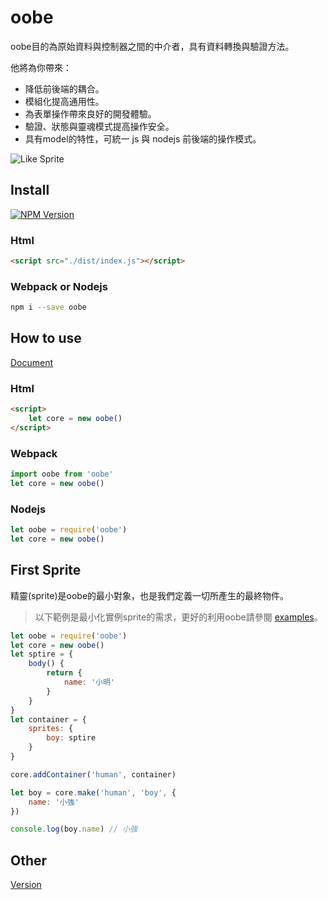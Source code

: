 # oobe

oobe目的為原始資料與控制器之間的中介者，具有資料轉換與驗證方法。

他將為你帶來：

* 降低前後端的耦合。
* 模組化提高通用性。
* 為表單操作帶來良好的開發體驗。
* 驗證、狀態與靈魂模式提高操作安全。
* 具有model的特性，可統一 js 與 nodejs 前後端的操作模式。

![Like Sprite][LinkSpriteImg]

## Install

[![NPM Version][npm-image]][npm-url]

### Html

```html
<script src="./dist/index.js"></script>
```

### Webpack or Nodejs

```bash
npm i --save oobe
```

## How to use

[Document][DocLink]

### Html

```html
<script>
    let core = new oobe()
</script>
```

### Webpack

```js
import oobe from 'oobe'
let core = new oobe()
```

### Nodejs

```js
let oobe = require('oobe')
let core = new oobe()
```

## First Sprite

精靈(sprite)是oobe的最小對象，也是我們定義一切所產生的最終物件。

> 以下範例是最小化實例sprite的需求，更好的利用oobe請參閱 [examples](https://github.com/SoftChef/oobe/tree/master/examples/)。

```js
let oobe = require('oobe')
let core = new oobe()
let sptire = {
    body() {
        return {
            name: '小明'
        }
    }
}
let container = {
    sprites: {
        boy: sptire
    }
}

core.addContainer('human', container)

let boy = core.make('human', 'boy', {
    name: '小強'
})

console.log(boy.name) // 小強
```

## Other

[Version](https://softchef.github.io/oobe/document/version)

[DocLink]: https://softchef.github.io/oobe/document/document
[LinkSpriteImg]: https://softchef.github.io/oobe/document/like_sprite.jpg
[Flow]: https://softchef.github.io/oobe/document/flow.png
[npm-image]: https://img.shields.io/npm/v/oobe.svg
[npm-url]: https://npmjs.org/package/oobe